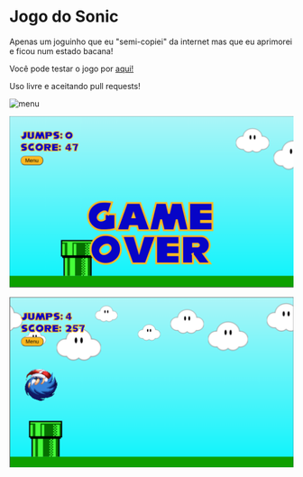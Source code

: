 # Jogo do Sonic

Apenas um joguinho que eu "semi-copiei" da internet mas que eu aprimorei e ficou num estado bacana!

Você pode testar o jogo por [aqui!](https://notoliveira.github.io/Jogo-Sonic/)

Uso livre e aceitando pull requests!

![menu](/img/main-menu.png)

![game1](/img/game-1.png)

![game2](/img/game-2.png)
